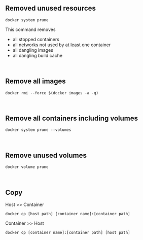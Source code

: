 ## Removed unused resources

```
docker system prune
```

This command removes
  - all stopped containers
  - all networks not used by at least one container
  - all dangling images
  - all dangling build cache

<br/>

## Remove all images

```
docker rmi --force $(docker images -a -q)
```

<br/>


## Remove all containers including volumes

```
docker system prune --volumes
```

<br/>

## Remove unused volumes

```
docker volume prune
```

<br/>

## Copy
Host >> Container
```
docker cp [host path] [container name]:[container path]
```

Container >> Host
```
docker cp [container name]:[container path] [host path]
```
